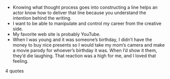  - Knowing what thought process goes into constructing a line helps an actor know how to deliver that line because you understand the intention behind the writing.
 - I want to be able to manipulate and control my career from the creative side.
 - My favorite web site is probably YouTube.
 - When I was young and it was someone’s birthday, I didn’t have the money to buy nice presents so I would take my mom’s camera and make a movie parody for whoever’s birthday it was. When I’d show it them, they’d die laughing. That reaction was a high for me, and I loved that feeling.

4 quotes
